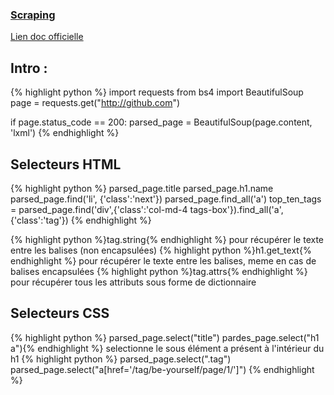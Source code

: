 ### [Scraping](index.md)

[Lien doc officielle](https://www.crummy.com/software/BeautifulSoup/bs4/doc/)

## Intro :
{% highlight python %} 
import requests
from bs4 import BeautifulSoup
page = requests.get("http://github.com")

if page.status_code == 200:
    parsed_page = BeautifulSoup(page.content, 'lxml')
{% endhighlight %}

## Selecteurs HTML
{% highlight python %}
parsed_page.title
parsed_page.h1.name
parsed_page.find('li', {'class':'next'})
parsed_page.find_all('a')
top_ten_tags = parsed_page.find('div',{'class':'col-md-4 tags-box'}).find_all('a',{'class':'tag'})
{% endhighlight %}

{% highlight python %}tag.string{% endhighlight %} pour récupérer le texte entre les balises (non encapsulées)
{% highlight python %}h1.get_text{% endhighlight %} pour récupérer le texte entre les balises, meme en cas de balises encapsulées
{% highlight python %}tag.attrs{% endhighlight %} pour récupérer tous les attributs sous forme de dictionnaire


## Selecteurs CSS
{% highlight python %}
parsed_page.select("title")
pardes_page.select("h1 a"){% endhighlight %} selectionne le sous élément a présent à l'intérieur du h1 {% highlight python %}
parsed_page.select(".tag")
parsed_page.select("a[href='/tag/be-yourself/page/1/']")
{% endhighlight %}
